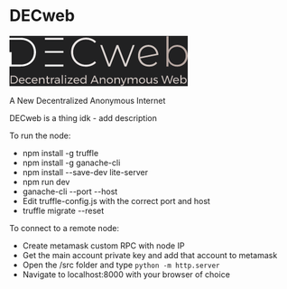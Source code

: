 # DECweb
![Our Logo](logo.png "DECweb")

 A New Decentralized Anonymous Internet

DECweb is a thing idk - add description

To run the node:
 - npm install -g truffle
 - npm install -g ganache-cli
 - npm install --save-dev lite-server
 - npm run dev
 - ganache-cli --port <port> --host <ip>
 - Edit truffle-config.js with the correct port and host
 - truffle migrate --reset

To connect to a remote node:
 - Create metamask custom RPC with node IP
 - Get the main account private key and add that account to metamask
 - Open the /src folder and type ```python -m http.server```
 - Navigate to localhost:8000 with your browser of choice